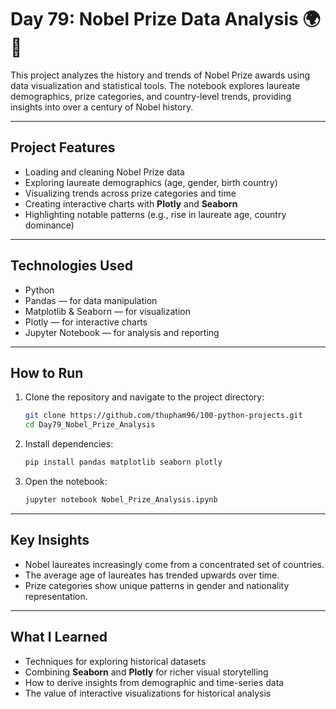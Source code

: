 # Day 79: Nobel Prize Data Analysis 🌍🏅

This project analyzes the history and trends of Nobel Prize awards using data visualization and statistical tools. The notebook explores laureate demographics, prize categories, and country-level trends, providing insights into over a century of Nobel history.

---

## Project Features

* Loading and cleaning Nobel Prize data
* Exploring laureate demographics (age, gender, birth country)
* Visualizing trends across prize categories and time
* Creating interactive charts with **Plotly** and **Seaborn**
* Highlighting notable patterns (e.g., rise in laureate age, country dominance)

---

## Technologies Used

* Python
* Pandas — for data manipulation
* Matplotlib & Seaborn — for visualization
* Plotly — for interactive charts
* Jupyter Notebook — for analysis and reporting

---

## How to Run

1. Clone the repository and navigate to the project directory:

   ```bash
   git clone https://github.com/thupham96/100-python-projects.git
   cd Day79_Nobel_Prize_Analysis
   ```

2. Install dependencies:

   ```bash
   pip install pandas matplotlib seaborn plotly
   ```

3. Open the notebook:

   ```bash
   jupyter notebook Nobel_Prize_Analysis.ipynb
   ```

---

## Key Insights

* Nobel laureates increasingly come from a concentrated set of countries.
* The average age of laureates has trended upwards over time.
* Prize categories show unique patterns in gender and nationality representation.

---

## What I Learned

* Techniques for exploring historical datasets
* Combining **Seaborn** and **Plotly** for richer visual storytelling
* How to derive insights from demographic and time-series data
* The value of interactive visualizations for historical analysis
